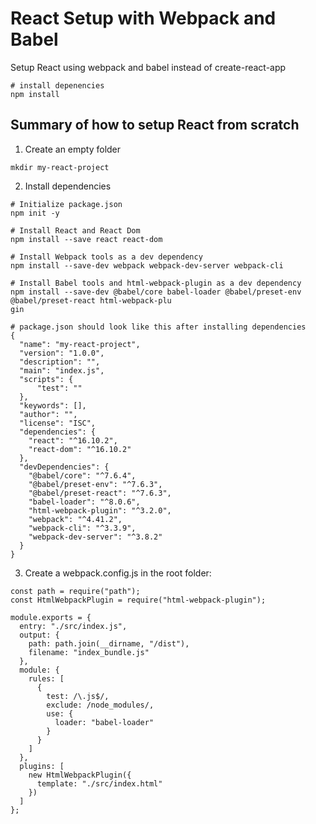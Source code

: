 # React Setup with Webpack and Babel

Setup React using webpack and babel instead of create-react-app

```
# install depenencies
npm install
```

## Summary of how to setup React from scratch

1. Create an empty folder

```
mkdir my-react-project
```

2. Install dependencies

```
# Initialize package.json
npm init -y

# Install React and React Dom
npm install --save react react-dom

# Install Webpack tools as a dev dependency
npm install --save-dev webpack webpack-dev-server webpack-cli

# Install Babel tools and html-webpack-plugin as a dev dependency
npm install --save-dev @babel/core babel-loader @babel/preset-env @babel/preset-react html-webpack-plu
gin

# package.json should look like this after installing dependencies
{
  "name": "my-react-project",
  "version": "1.0.0",
  "description": "",
  "main": "index.js",
  "scripts": {
      "test": ""
  },
  "keywords": [],
  "author": "",
  "license": "ISC",
  "dependencies": {
    "react": "^16.10.2",
    "react-dom": "^16.10.2"
  },
  "devDependencies": {
    "@babel/core": "^7.6.4",
    "@babel/preset-env": "^7.6.3",
    "@babel/preset-react": "^7.6.3",
    "babel-loader": "^8.0.6",
    "html-webpack-plugin": "^3.2.0",
    "webpack": "^4.41.2",
    "webpack-cli": "^3.3.9",
    "webpack-dev-server": "^3.8.2"
  }
}
```

3. Create a webpack.config.js in the root folder:

```
const path = require("path");
const HtmlWebpackPlugin = require("html-webpack-plugin");

module.exports = {
  entry: "./src/index.js",
  output: {
    path: path.join(__dirname, "/dist"),
    filename: "index_bundle.js"
  },
  module: {
    rules: [
      {
        test: /\.js$/,
        exclude: /node_modules/,
        use: {
          loader: "babel-loader"
        }
      }
    ]
  },
  plugins: [
    new HtmlWebpackPlugin({
      template: "./src/index.html"
    })
  ]
};
```
